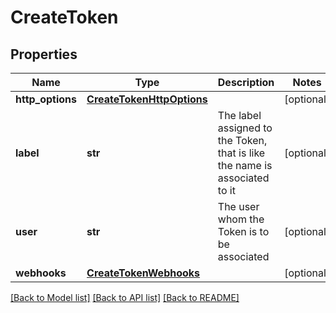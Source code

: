 # CreateToken

## Properties
Name | Type | Description | Notes
------------ | ------------- | ------------- | -------------
**http_options** | [**CreateTokenHttpOptions**](CreateTokenHttpOptions.md) |  | [optional] 
**label** | **str** | The label assigned to the Token, that is like the name is associated to it | [optional] 
**user** | **str** | The user whom the Token is to be associated | [optional] 
**webhooks** | [**CreateTokenWebhooks**](CreateTokenWebhooks.md) |  | [optional] 

[[Back to Model list]](../README.md#documentation-for-models) [[Back to API list]](../README.md#documentation-for-api-endpoints) [[Back to README]](../README.md)


